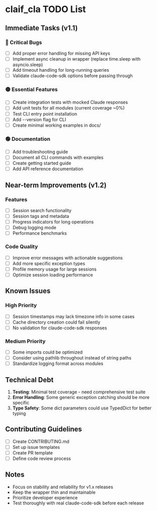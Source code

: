# claif_cla TODO List

## Immediate Tasks (v1.1)

### 🔴 Critical Bugs
- [ ] Add proper error handling for missing API keys
- [ ] Implement async cleanup in wrapper (replace time.sleep with asyncio.sleep)
- [ ] Add timeout handling for long-running queries
- [ ] Validate claude-code-sdk options before passing through

### 🟡 Essential Features
- [ ] Create integration tests with mocked Claude responses  
- [ ] Add unit tests for all modules (current coverage ~0%)
- [ ] Test CLI entry point installation
- [ ] Add --version flag for CLI
- [ ] Create minimal working examples in docs/

### 🟢 Documentation
- [ ] Add troubleshooting guide
- [ ] Document all CLI commands with examples
- [ ] Create getting started guide
- [ ] Add API reference documentation

## Near-term Improvements (v1.2)

### Features
- [ ] Session search functionality
- [ ] Session tags and metadata
- [ ] Progress indicators for long operations
- [ ] Debug logging mode
- [ ] Performance benchmarks

### Code Quality
- [ ] Improve error messages with actionable suggestions
- [ ] Add more specific exception types
- [ ] Profile memory usage for large sessions
- [ ] Optimize session loading performance

## Known Issues

### High Priority
- [ ] Session timestamps may lack timezone info in some cases
- [ ] Cache directory creation could fail silently
- [ ] No validation for claude-code-sdk responses

### Medium Priority  
- [ ] Some imports could be optimized
- [ ] Consider using pathlib throughout instead of string paths
- [ ] Standardize logging format across modules

## Technical Debt

1. **Testing**: Minimal test coverage - need comprehensive test suite
2. **Error Handling**: Some generic exception catching should be more specific
3. **Type Safety**: Some dict parameters could use TypedDict for better typing

## Contributing Guidelines

- [ ] Create CONTRIBUTING.md
- [ ] Set up issue templates
- [ ] Create PR template
- [ ] Define code review process

## Notes

- Focus on stability and reliability for v1.x releases
- Keep the wrapper thin and maintainable
- Prioritize developer experience
- Test thoroughly with real claude-code-sdk before each release